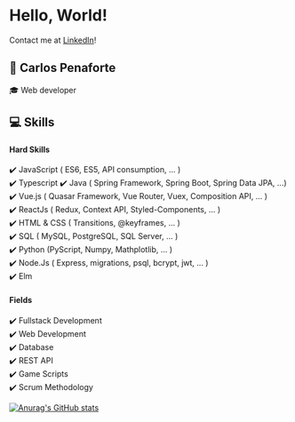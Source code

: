 # Hello, World!
Contact me at [LinkedIn](https://www.linkedin.com/m/in/carlospenaforte)!
## :raising_hand: Carlos Penaforte
 :mortar_board: Web developer     
## :computer: Skills
 #### Hard Skills
 :heavy_check_mark: JavaScript ( ES6, ES5, API consumption, ... )    
 :heavy_check_mark: Typescript
 :heavy_check_mark: Java ( Spring Framework, Spring Boot, Spring Data JPA, ...)
 :heavy_check_mark: Vue.js ( Quasar Framework, Vue Router, Vuex, Composition API, ... )    
 :heavy_check_mark: ReactJs ( Redux, Context API, Styled-Components, ... )     
 :heavy_check_mark: HTML & CSS ( Transitions, @keyframes, ... )    
 :heavy_check_mark: SQL ( MySQL, PostgreSQL, SQL Server, ... )    
 :heavy_check_mark: Python (PyScript, Numpy, Mathplotlib, ... )    
 :heavy_check_mark: Node.Js ( Express, migrations, psql, bcrypt, jwt, ... )    
 :heavy_check_mark: Elm     
 
 #### Fields
 :heavy_check_mark: Fullstack Development    
 :heavy_check_mark: Web Development    
 :heavy_check_mark: Database    
 :heavy_check_mark: REST API    
 :heavy_check_mark: Game Scripts   
 :heavy_check_mark: Scrum Methodology     

[![Anurag's GitHub stats](https://github-readme-stats.vercel.app/api?username=CarlosPenaforte)](https://github.com/anuraghazra/github-readme-stats)

<!---
CarlosPenaforte/CarlosPenaforte is a ✨ special ✨ repository because its `README.md` (this file) appears on your GitHub profile.
You can click the Preview link to take a look at your changes.
--->
